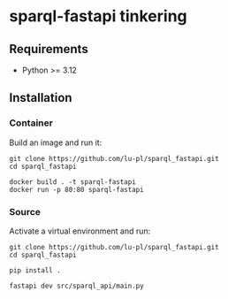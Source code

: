 # sparql-fastapi tinkering

## Requirements

* Python >= 3.12

## Installation

### Container
Build an image and run it:

```shell
git clone https://github.com/lu-pl/sparql_fastapi.git
cd sparql_fastapi

docker build . -t sparql-fastapi
docker run -p 80:80 sparql-fastapi 
```

### Source
Activate a virtual environment and run:

```shell
git clone https://github.com/lu-pl/sparql_fastapi.git
cd sparql_fastapi

pip install .

fastapi dev src/sparql_api/main.py
```
